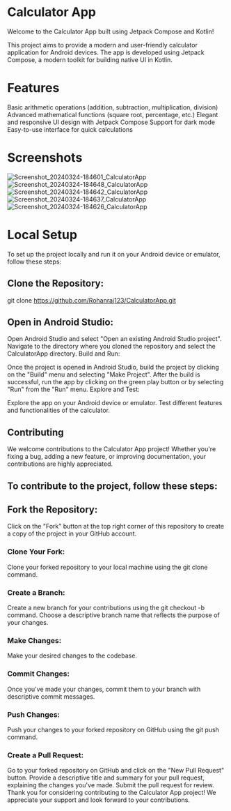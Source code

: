 # Calculator App
Welcome to the Calculator App built using Jetpack Compose and Kotlin!

This project aims to provide a modern and user-friendly calculator application for Android devices. The app is developed using Jetpack Compose, a modern toolkit for building native UI in Kotlin.

# Features
Basic arithmetic operations (addition, subtraction, multiplication, division)
Advanced mathematical functions (square root, percentage, etc.)
Elegant and responsive UI design with Jetpack Compose
Support for dark mode
Easy-to-use interface for quick calculations
# Screenshots
![Screenshot_20240324-184601_CalculatorApp](https://github.com/Rohanraj123/CalC/assets/96484809/aaddabfe-905a-43b5-bfb2-107efacd9ce6)![Screenshot_20240324-184648_CalculatorApp](https://github.com/Rohanraj123/CalC/assets/96484809/077bcfb3-9446-40f2-aff0-bf7a500a2c54)
![Screenshot_20240324-184642_CalculatorApp](https://github.com/Rohanraj123/CalC/assets/96484809/d2db2eb4-575b-407c-9626-4adaeef30760)
![Screenshot_20240324-184637_CalculatorApp](https://github.com/Rohanraj123/CalC/assets/96484809/b92888a0-3829-4819-9e4c-4e7c098c1739)
![Screenshot_20240324-184626_CalculatorApp](https://github.com/Rohanraj123/CalC/assets/96484809/9d798774-3c62-4df0-ac09-fe0d5610f6e2)

# Local Setup
To set up the project locally and run it on your Android device or emulator, follow these steps:

## Clone the Repository:

git clone https://github.com/Rohanraj123/CalculatorApp.git

## Open in Android Studio:

Open Android Studio and select "Open an existing Android Studio project".
Navigate to the directory where you cloned the repository and select the CalculatorApp directory.
Build and Run:

Once the project is opened in Android Studio, build the project by clicking on the "Build" menu and selecting "Make Project".
After the build is successful, run the app by clicking on the green play button or by selecting "Run" from the "Run" menu.
Explore and Test:

Explore the app on your Android device or emulator.
Test different features and functionalities of the calculator.

## Contributing
We welcome contributions to the Calculator App project! Whether you're fixing a bug, adding a new feature, or improving documentation, your contributions are highly appreciated.

## To contribute to the project, follow these steps:

## Fork the Repository:

Click on the "Fork" button at the top right corner of this repository to create a copy of the project in your GitHub account.
### Clone Your Fork:

Clone your forked repository to your local machine using the git clone command.
### Create a Branch:

Create a new branch for your contributions using the git checkout -b command.
Choose a descriptive branch name that reflects the purpose of your changes.
### Make Changes:

Make your desired changes to the codebase.
### Commit Changes:

Once you've made your changes, commit them to your branch with descriptive commit messages.
### Push Changes:

Push your changes to your forked repository on GitHub using the git push command.
### Create a Pull Request:

Go to your forked repository on GitHub and click on the "New Pull Request" button.
Provide a descriptive title and summary for your pull request, explaining the changes you've made.
Submit the pull request for review.
Thank you for considering contributing to the Calculator App project! We appreciate your support and look forward to your contributions.
